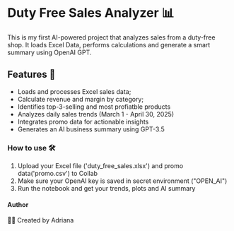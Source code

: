# Duty Free Sales Analyzer 📊
This is my first AI-powered project that analyzes sales from a duty-free shop.
It loads Excel Data, performs calculations and generate a smart summary using OpenAI GPT.

## Features 🚀

- Loads and processes Excel sales data;
- Calculate revenue and margin by category;
- Identifies top-3-selling and most profiatble products
- Analyzes daily sales trends (March 1 - April 30, 2025)
- Integrates promo data for actionable insights
- Generates an AI business summary using GPT-3.5

### How to use 🛠️

1. Upload your Excel file ('duty_free_sales.xlsx') and promo data('promo.csv') to Collab
2. Make sure your OpenAI key is saved in secret environment ("OPEN_AI")
3. Run the notebook and get your trends, plots and AI summary

#### Author

👩‍💻 Created by Adriana

